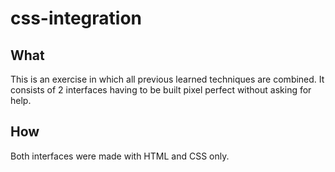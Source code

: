 # css-integration
## What
This is an exercise in which all previous learned techniques are combined. It consists of 2 interfaces having to be built pixel perfect without asking for help.
## How
Both interfaces were made with HTML and CSS only.